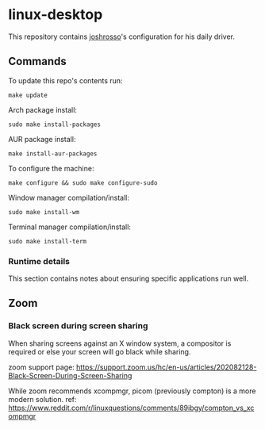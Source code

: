 # linux-desktop

This repository contains [joshrosso](https://twitter.com/joshrosso)'s
configuration for his daily driver.

## Commands

To update this repo's contents run:

```
make update
```

Arch package install:

```
sudo make install-packages
```

AUR package install:

```
make install-aur-packages
```

To configure the machine:

```
make configure && sudo make configure-sudo
```

Window manager compilation/install:

```
sudo make install-wm
```

Terminal manager compilation/install:

```
sudo make install-term
```

### Runtime details

This section contains notes about ensuring specific applications run well.

## Zoom

### Black screen during screen sharing

When sharing screens against an X window system, a compositor is required or
else your screen will go black while sharing.

zoom support page:
https://support.zoom.us/hc/en-us/articles/202082128-Black-Screen-During-Screen-Sharing 

While zoom recommends xcompmgr, picom (previously compton) is a more modern
solution. ref: https://www.reddit.com/r/linuxquestions/comments/89ibgy/compton_vs_xcompmgr
